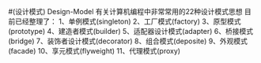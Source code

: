 #(设计模式) Design-Model
有关计算机编程中非常常用的22种设计模式思想
目前已经整理了：
1、单例模式(singleton)
2、工厂模式(factory)
3、原型模式(prototype)
4、建造者模式(builder)
5、适配器设计模式(adapter)
6、桥接模式(bridge)
7、装饰者设计模式(decorator)
8、组合模式(deposite)
9、外观模式(facade)
10、享元模式(flyweight)
11、代理模式(proxy)
